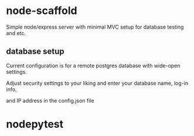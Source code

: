 # node-scaffold
Simple node/express server with minimal MVC setup for database testing and etc.

## database setup


Current configuration is for a remote postgres database with wide-open settings.

Adjust security settings to your liking and enter your database name, log-in info,

and IP address in the config.json file
# nodepytest
